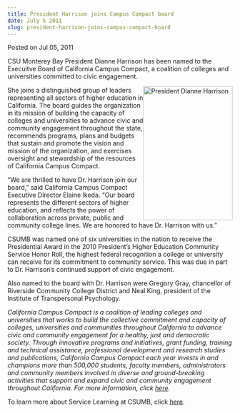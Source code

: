 ```yaml
---
title: President Harrison joins Campus Compact board
date: July 5 2011
slug: president-harrison-joins-campus-compact-board
---
```





<span class="date">Posted on Jul 05, 2011    </span>
<p>CSU Monterey Bay President Dianne Harrison has been named to the
Execuitve Board of California Campus Compact, a coalition of
colleges and universities committed to civic engagement.</p>
<p><img alt="President Dianne Harrison" src="http://news.csumb.edu/sites/default/files/65/attachments/news/images/harrison1_approved_sm_0.jpg" style="float:right; width:200px; height:300px">She joins a
distinguished group of leaders representing all sectors of higher
education in California. The board guides the organization in its
mission of building the capacity of colleges and universities to
advance civic and community engagement throughout the state,
recommends programs, plans and budgets that sustain and promote the
vision and mission of the organization, and exercises oversight and
stewardship of the resources of California Campus Compact.</img></p>
<p>&#x201C;We are thrilled to have Dr. Harrison join our board,&#x201D; said
California Campus Compact Executive Director Elaine Ikeda. &#x201C;Our
board represents the different sectors of higher education, and
reflects the power of collaboration across private, public and
community college lines. We are honored to have Dr. Harrison with
us.&#x201D;</p>
<p>CSUMB was named one of six universities in the nation to receive
the Presidential Award in the 2010 President&#x2019;s Higher Education
Community Service Honor Roll, the highest federal recognition a
college or university can receive for its commitment to community
service. This was due in part to Dr. Harrison&#x2019;s continued support
of civic engagement.</p>
<p>Also named to the board with Dr. Harrison were Gregory Gray,
chancellor of Riverside Community College District and Neal King,
president of the Institute of Transpersonal Psychology.</p>
<p class="small"><em>California Campus Compact is a coalition of
leading colleges and universities that works to build the
collective commitment and capacity of colleges, universities and
communities throughout California to advance civic and community
engagement for a healthy, just and democratic society. Through
innovative programs and initiatives, grant funding, training and
technical assistance, professional development and research studies
and publications, California Campus Compact each year invests in
and champions more than 500,000 students, faculty members,
administrators and community members involved in diverse and
ground-breaking activities that support and expand civic and
community engagement throughout California. For more information,
click <a href="www.cacampuscompact.org..html" rel="nofollow">here</a>.</em></p>
<p>To learn more about Service Learning at CSUMB, click <a href="http://service.csumb.edu/" rel="nofollow">here</a>.<br>
&#xA0;</br></p>





